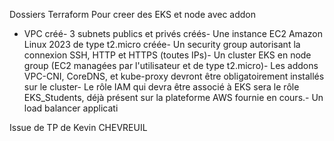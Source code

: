 Dossiers Terraform Pour creer des EKS et node avec addon 

- VPC créé- 3 subnets publics et privés créés- Une instance EC2 Amazon Linux 2023 de type t2.micro créée- Un security group autorisant la connexion SSH, HTTP et HTTPS (toutes IPs)- Un cluster EKS en node group (EC2 managées par l'utilisateur et de type t2.micro)- Les addons VPC-CNI, CoreDNS, et kube-proxy devront être obligatoirement installés sur le cluster- Le rôle IAM qui devra être associé à EKS sera le rôle EKS_Students, déjà présent sur la plateforme 
AWS fournie en cours.- Un load balancer applicati

Issue de TP de Kevin CHEVREUIL
